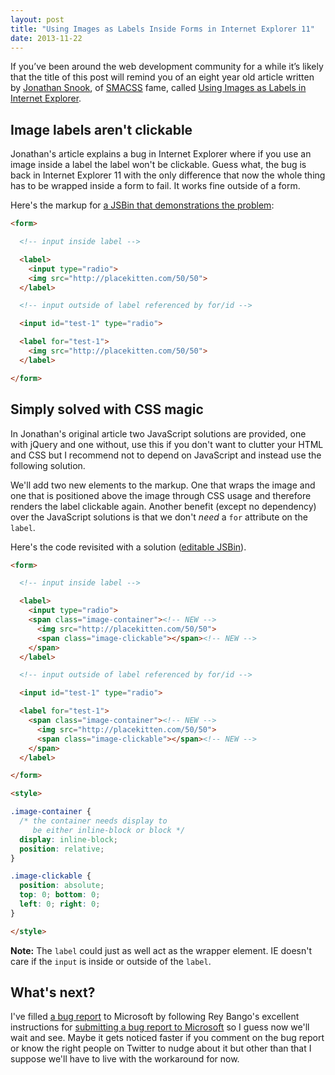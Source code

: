 ```yaml
---
layout: post
title: "Using Images as Labels Inside Forms in Internet Explorer 11"
date: 2013-11-22
---
```


If you’ve been around the web development community for a while it’s likely that the title of this post will remind you of an eight year old article written by [Jonathan Snook](http://snook.ca/about/), of [SMACSS](http://smacss.com/) fame, called [Using Images as Labels in Internet Explorer](http://snook.ca/archives/javascript/using_images_as).

## Image labels aren't clickable

Jonathan's article explains a bug in Internet Explorer where if you use an image inside a label the label won't be clickable. Guess what, the bug is back in Internet Explorer 11 with the only difference that now the whole thing has to be wrapped inside a form to fail. It works fine outside of a form.

Here's the markup for [a JSBin that demonstrations the problem](http://jsbin.com/UbiHOfE/1/edit):

``` html
<form>

  <!-- input inside label -->

  <label>
    <input type="radio">
    <img src="http://placekitten.com/50/50">
  </label>

  <!-- input outside of label referenced by for/id -->

  <input id="test-1" type="radio">

  <label for="test-1">
    <img src="http://placekitten.com/50/50">
  </label>

</form>
```

## Simply solved with CSS magic

In Jonathan's original article two JavaScript solutions are provided, one with jQuery and one without, use this if you don't want to clutter your <abbr>HTML</abbr> and <abbr>CSS</abbr> but I recommend not to depend on JavaScript and instead use the following solution.

We'll add two new elements to the markup. One that wraps the image and one that is positioned above the image through CSS usage and therefore renders the label clickable again. Another benefit (except no dependency) over the JavaScript solutions is that we don't *need* a `for` attribute on the `label`.

Here's the code revisited with a solution ([editable JSBin](http://jsbin.com/UbiHOfE/5/edit)).

``` html
<form>

  <!-- input inside label -->

  <label>
    <input type="radio">
    <span class="image-container"><!-- NEW -->
      <img src="http://placekitten.com/50/50">
      <span class="image-clickable"></span><!-- NEW -->
    </span>
  </label>

  <!-- input outside of label referenced by for/id -->

  <input id="test-1" type="radio">

  <label for="test-1">
    <span class="image-container"><!-- NEW -->
      <img src="http://placekitten.com/50/50">
      <span class="image-clickable"></span><!-- NEW -->
    </span>
  </label>

</form>

<style>

.image-container {
  /* the container needs display to
     be either inline-block or block */
  display: inline-block;
  position: relative;
}

.image-clickable {
  position: absolute;
  top: 0; bottom: 0;
  left: 0; right: 0;
}

</style>
```

**Note:** The `label` could just as well act as the wrapper element. IE doesn't care if the `input` is inside or outside of the `label`.

## What's next?

I've filled [a bug report](https://connect.microsoft.com/IE/feedback/details/809378/using-images-as-labels-inside-forms-in-internet-explorer-11) to Microsoft by following Rey Bango's excellent instructions for [submitting a bug report to Microsoft](http://blog.reybango.com/2013/02/28/submitting-an-internet-explorer-bug-to-microsoft) so I guess now we'll wait and see. Maybe it gets noticed faster if you comment on the bug report or know the right people on Twitter to nudge about it but other than that I suppose we'll have to live with the workaround for now.
